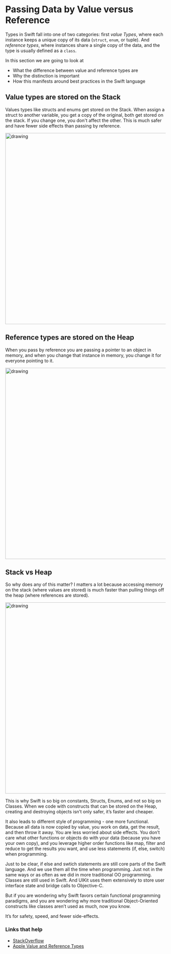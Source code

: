 # Passing Data by Value versus Reference

Types in Swift fall into one of two categories: first _value Types_, where each instance keeps a unique copy of its data (`struct`, `enum`, or tuple). And _reference types_, where instances share a single copy of the data, and the type is usually defined as a `class`. 

In this section we are going to look at 

 - What the difference between value and reference types are
 - Why the distinction is important
 - How this manifests around best practices in the Swift language

## Value types are stored on the Stack

Values types like structs and enums get stored on the Stack. When assign a struct to another variable, you get a copy of the original, both get stored on the stack. If you change one, you don't affect the other. This is much safer and have fewer side effects than passing by reference.

<img src="https://github.com/jrasmusson/level-up-swift/blob/master/8-structs-vs-classes/images/stack.png" alt="drawing" width="600"/>

## Reference types are stored on the Heap

When you pass by reference you are passing a pointer to an object in memory, and when you change that instance in memory, you change it for everyone pointing to it.

<img src="https://github.com/jrasmusson/level-up-swift/blob/master/8-structs-vs-classes/images/heap.png" alt="drawing" width="600"/>

## Stack vs Heap

So why does any of this matter? I matters a lot because accessing memory on the stack (where values are stored) is much faster than pulling things off the heap (where references are stored).

<img src="https://github.com/jrasmusson/level-up-swift/blob/master/8-structs-vs-classes/images/stack-vs-heap.png" alt="drawing" width="600"/>

This is why Swift is so big on constants, Structs, Enums, and not so big on Classes. When we code with constructs that can be stored on the Heap, creating and destroying objects isn’t only safer, it’s faster and cheaper.

It also leads to different style of programming - one more functional. Because all data is now copied by value, you work on data, get the result, and then throw it away. You are less worried about side effects. You don’t care what other functions or objects do with your data (because you have your own copy), and you leverage higher order functions like map, filter and reduce to get the results you want, and use less statements (if, else, switch) when programming.

Just to be clear, if else and swtich statements are still core parts of the Swift language. And we use them all the time when programming. Just not in the same ways or as often as we did in more traditional OO programming. Classes are still used in Swift. And UIKit uses them extensively to store user interface state and bridge calls to Objective-C.

But if you are wondering why Swift favors certain functional programming paradigms, and you are wondering why more traditional Object-Oriented constructs like classes aren’t used as much, now you know.

It’s for safety, speed, and fewer side-effects.


### Links that help

- [StackOverflow](https://stackoverflow.com/questions/79923/what-and-where-are-the-stack-and-heap)
- [Apple Value and Reference Types](https://developer.apple.com/swift/blog/?id=10)



